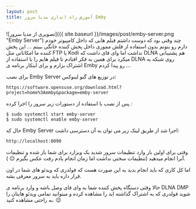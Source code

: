 ```yaml
---
layout: post
title: آموزش راه اندازی مدیا سرور Emby
---
```

![تصویری از مدیا سرور]({{ site.baseurl }}/images/post/emby-server.png "Emby Server")
چند وقتی بود که دوست داشتم فیلم هایی که داخل کامپیوتر خودم دارم رو بتونم بدون استفاده از فلش مموری داخل پخش کننده خانگی ببینم … این پخش کننده ما امکاناتی مثل FTP یا Kodi نداشت اما وای فای داشت که DLNA هم پشتیبانی میکرد برای همین به فکر افتادم تا فیلم هایم را با استفاده از DLNA روی شبکه به اشتراک بزارم و برای اینکار برنامه ی Emby رو پیدا کردم …

برای نصب Emby Server در توزیع های گنو لینوکس:

`https://software.opensuse.org/download.html?project=home%3Aemby&package=emby-server`

پس از نصب با استفاده از دستورات زیر سرور را اجرا کرده :

```
$ sudo systemctl start emby-server
$ sudo systemctl enable emby-server
```

 حال که Emby Server اجرا شد از طریق لینک زیر می توان به آن دسترسی داشت:

`http://localhost:8090`

 وقتی برای اولین بار وارد تنظیمات سرور شدید یک ویزارد برای شما باز شده و تنظیمات آنرا انجام میدهید (تنظیمات سختی نداشت اما زمان انجام یادم رفت عکس بگیرم 😐  ).

اما کل کاری که باید انجام بدید به این صورت هست که فولدری که ویدئو های شما در اون قرار داره باید به سرور معرفی بشه.

حالا وقتی دستگاه پخش کننده شما به وای فای وصل باشه و وارد برنامه ی  DLNA DMP شوید فولدری که به اشتراک گذاشته اید را مشاهده کرده و میتوانید تمامی ویدئو هایتان را به راحتی مشاهده کنید. 😉